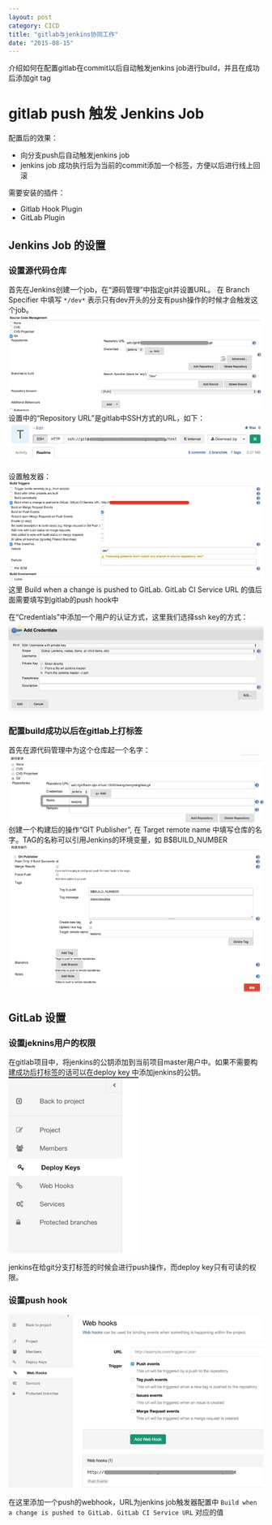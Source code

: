 ```yaml
---
layout: post
category: CICD
title: "gitlab与jenkins协同工作"
date: "2015-08-15"
---
```

介绍如何在配置gitlab在commit以后自动触发jenkins job进行build，并且在成功后添加git tag

<!--more-->


# gitlab push 触发 Jenkins Job

配置后的效果：

- 向分支push后自动触发jenkins job
- jenkins job 成功执行后为当前的commit添加一个标签，方便以后进行线上回滚


需要安装的插件：

- Gitlab Hook Plugin
- GitLab Plugin


## Jenkins Job 的设置

### 设置源代码仓库

首先在Jenkins创建一个job，在“源码管理”中指定git并设置URL。
在 Branch Specifier 中填写 `*/dev*` 表示只有dev开头的分支有push操作的时候才会触发这个job。
![](/pic/2015-09-04T08:15:15.864Z.png)
设置中的“Repository URL”是gitlab中SSH方式的URL，如下：
![](/pic/2015-08-15T07:55:12.689Z.png)

设置触发器：
![](/pic/2015-09-04T08:18:28.742Z.png)
这里 Build when a change is pushed to GitLab. GitLab CI Service URL 的值后面需要填写到gitlab的push hook中

在“Credentials”中添加一个用户的认证方式，这里我们选择ssh key的方式：
![](/pic/2015-08-15T07:57:23.624Z.png)

### 配置build成功以后在gitlab上打标签

首先在源代码管理中为这个仓库起一个名字：
![](/pic/2015-08-15T08:05:49.934Z.png)
创建一个构建后的操作“GIT Publisher”, 在 Target remote name 中填写仓库的名字。TAG的名称可以引用Jenkins的环境变量，如 B$BUILD_NUMBER
![](/pic/2015-08-15T08:04:23.731Z.png)

## GitLab 设置

### 设置jeknins用户的权限
在gitlab项目中，将jenkins的公钥添加到当前项目master用户中。如果不需要构建成功后打标签的话可以在deploy key 中添加jenkins的公钥。
![](/pic/2015-08-15T08:11:58.573Z.png)

jenkins在给git分支打标签的时候会进行push操作，而deploy key只有可读的权限。

### 设置push hook

![](/pic/2015-09-04T08:21:04.153Z.png)

在这里添加一个push的webhook，URL为jenkins job触发器配置中 `Build when a change is pushed to GitLab. GitLab CI Service URL` 对应的值
